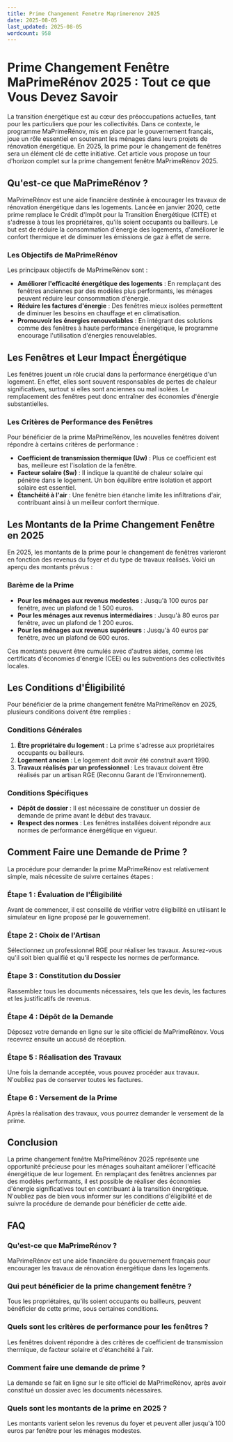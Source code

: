```yaml
---
title: Prime Changement Fenetre Maprimerenov 2025
date: 2025-08-05
last_updated: 2025-08-05
wordcount: 958
---
```


# Prime Changement Fenêtre MaPrimeRénov 2025 : Tout ce que Vous Devez Savoir

La transition énergétique est au cœur des préoccupations actuelles, tant pour les particuliers que pour les collectivités. Dans ce contexte, le programme MaPrimeRénov, mis en place par le gouvernement français, joue un rôle essentiel en soutenant les ménages dans leurs projets de rénovation énergétique. En 2025, la prime pour le changement de fenêtres sera un élément clé de cette initiative. Cet article vous propose un tour d'horizon complet sur la prime changement fenêtre MaPrimeRénov 2025.

## Qu'est-ce que MaPrimeRénov ?

MaPrimeRénov est une aide financière destinée à encourager les travaux de rénovation énergétique dans les logements. Lancée en janvier 2020, cette prime remplace le Crédit d'Impôt pour la Transition Énergétique (CITE) et s'adresse à tous les propriétaires, qu'ils soient occupants ou bailleurs. Le but est de réduire la consommation d'énergie des logements, d'améliorer le confort thermique et de diminuer les émissions de gaz à effet de serre.

### Les Objectifs de MaPrimeRénov

Les principaux objectifs de MaPrimeRénov sont :

- **Améliorer l'efficacité énergétique des logements** : En remplaçant des fenêtres anciennes par des modèles plus performants, les ménages peuvent réduire leur consommation d'énergie.
- **Réduire les factures d'énergie** : Des fenêtres mieux isolées permettent de diminuer les besoins en chauffage et en climatisation.
- **Promouvoir les énergies renouvelables** : En intégrant des solutions comme des fenêtres à haute performance énergétique, le programme encourage l'utilisation d'énergies renouvelables.

## Les Fenêtres et Leur Impact Énergétique

Les fenêtres jouent un rôle crucial dans la performance énergétique d'un logement. En effet, elles sont souvent responsables de pertes de chaleur significatives, surtout si elles sont anciennes ou mal isolées. Le remplacement des fenêtres peut donc entraîner des économies d'énergie substantielles.

### Les Critères de Performance des Fenêtres

Pour bénéficier de la prime MaPrimeRénov, les nouvelles fenêtres doivent répondre à certains critères de performance :

- **Coefficient de transmission thermique (Uw)** : Plus ce coefficient est bas, meilleure est l'isolation de la fenêtre.
- **Facteur solaire (Sw)** : Il indique la quantité de chaleur solaire qui pénètre dans le logement. Un bon équilibre entre isolation et apport solaire est essentiel.
- **Étanchéité à l'air** : Une fenêtre bien étanche limite les infiltrations d'air, contribuant ainsi à un meilleur confort thermique.

## Les Montants de la Prime Changement Fenêtre en 2025

En 2025, les montants de la prime pour le changement de fenêtres varieront en fonction des revenus du foyer et du type de travaux réalisés. Voici un aperçu des montants prévus :

### Barème de la Prime

- **Pour les ménages aux revenus modestes** : Jusqu'à 100 euros par fenêtre, avec un plafond de 1 500 euros.
- **Pour les ménages aux revenus intermédiaires** : Jusqu'à 80 euros par fenêtre, avec un plafond de 1 200 euros.
- **Pour les ménages aux revenus supérieurs** : Jusqu'à 40 euros par fenêtre, avec un plafond de 600 euros.

Ces montants peuvent être cumulés avec d'autres aides, comme les certificats d'économies d'énergie (CEE) ou les subventions des collectivités locales.

## Les Conditions d'Éligibilité

Pour bénéficier de la prime changement fenêtre MaPrimeRénov en 2025, plusieurs conditions doivent être remplies :

### Conditions Générales

1. **Être propriétaire du logement** : La prime s'adresse aux propriétaires occupants ou bailleurs.
2. **Logement ancien** : Le logement doit avoir été construit avant 1990.
3. **Travaux réalisés par un professionnel** : Les travaux doivent être réalisés par un artisan RGE (Reconnu Garant de l'Environnement).

### Conditions Spécifiques

- **Dépôt de dossier** : Il est nécessaire de constituer un dossier de demande de prime avant le début des travaux.
- **Respect des normes** : Les fenêtres installées doivent répondre aux normes de performance énergétique en vigueur.

## Comment Faire une Demande de Prime ?

La procédure pour demander la prime MaPrimeRénov est relativement simple, mais nécessite de suivre certaines étapes :

### Étape 1 : Évaluation de l'Éligibilité

Avant de commencer, il est conseillé de vérifier votre éligibilité en utilisant le simulateur en ligne proposé par le gouvernement.

### Étape 2 : Choix de l'Artisan

Sélectionnez un professionnel RGE pour réaliser les travaux. Assurez-vous qu'il soit bien qualifié et qu'il respecte les normes de performance.

### Étape 3 : Constitution du Dossier

Rassemblez tous les documents nécessaires, tels que les devis, les factures et les justificatifs de revenus.

### Étape 4 : Dépôt de la Demande

Déposez votre demande en ligne sur le site officiel de MaPrimeRénov. Vous recevrez ensuite un accusé de réception.

### Étape 5 : Réalisation des Travaux

Une fois la demande acceptée, vous pouvez procéder aux travaux. N'oubliez pas de conserver toutes les factures.

### Étape 6 : Versement de la Prime

Après la réalisation des travaux, vous pourrez demander le versement de la prime.

## Conclusion

La prime changement fenêtre MaPrimeRénov 2025 représente une opportunité précieuse pour les ménages souhaitant améliorer l'efficacité énergétique de leur logement. En remplaçant des fenêtres anciennes par des modèles performants, il est possible de réaliser des économies d'énergie significatives tout en contribuant à la transition énergétique. N'oubliez pas de bien vous informer sur les conditions d'éligibilité et de suivre la procédure de demande pour bénéficier de cette aide.

## FAQ

### Qu'est-ce que MaPrimeRénov ?

MaPrimeRénov est une aide financière du gouvernement français pour encourager les travaux de rénovation énergétique dans les logements.

### Qui peut bénéficier de la prime changement fenêtre ?

Tous les propriétaires, qu'ils soient occupants ou bailleurs, peuvent bénéficier de cette prime, sous certaines conditions.

### Quels sont les critères de performance pour les fenêtres ?

Les fenêtres doivent répondre à des critères de coefficient de transmission thermique, de facteur solaire et d'étanchéité à l'air.

### Comment faire une demande de prime ?

La demande se fait en ligne sur le site officiel de MaPrimeRénov, après avoir constitué un dossier avec les documents nécessaires.

### Quels sont les montants de la prime en 2025 ?

Les montants varient selon les revenus du foyer et peuvent aller jusqu'à 100 euros par fenêtre pour les ménages modestes.